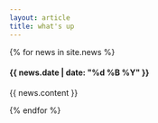 ```yaml
---
layout: article
title: what's up
---
```


{% for news in site.news %}

  <h4 class="blogdate"> {{ news.date | date: "%d %B %Y" }} </h4>

  <p>{{ news.content }}</p>

{% endfor %}